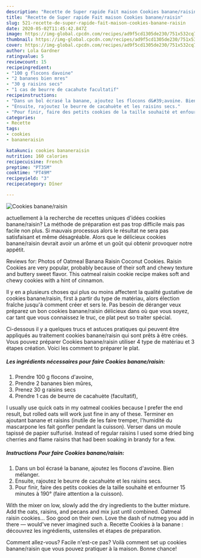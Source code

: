 ```yaml
---
description: "Recette de Super rapide Fait maison Cookies banane/raisin"
title: "Recette de Super rapide Fait maison Cookies banane/raisin"
slug: 521-recette-de-super-rapide-fait-maison-cookies-banane-raisin
date: 2020-05-02T11:45:42.847Z
image: https://img-global.cpcdn.com/recipes/ad9f5cd1305de230/751x532cq70/cookies-bananeraisin-photo-principale-de-la-recette.jpg
thumbnail: https://img-global.cpcdn.com/recipes/ad9f5cd1305de230/751x532cq70/cookies-bananeraisin-photo-principale-de-la-recette.jpg
cover: https://img-global.cpcdn.com/recipes/ad9f5cd1305de230/751x532cq70/cookies-bananeraisin-photo-principale-de-la-recette.jpg
author: Lola Gardner
ratingvalue: 5
reviewcount: 15
recipeingredient:
- "100 g flocons davoine"
- "2 bananes bien mres"
- "30 g raisins secs"
- "1 cas de beurre de cacahute facultatif"
recipeinstructions:
- "Dans un bol écrasé la banane, ajoutez les flocons d&#39;avoine. Bien mélanger."
- "Ensuite, rajoutez le beurre de cacahuète et les raisins secs."
- "Pour finir, faire des petits cookies de la taille souhaité et enfourner 15 minutes à 190° (faire attention a la cuisson)."
categories:
- Recette
tags:
- cookies
- bananeraisin

katakunci: cookies bananeraisin 
nutrition: 160 calories
recipecuisine: French
preptime: "PT35M"
cooktime: "PT49M"
recipeyield: "3"
recipecategory: Dîner

---
```



![Cookies banane/raisin](https://img-global.cpcdn.com/recipes/ad9f5cd1305de230/751x532cq70/cookies-bananeraisin-photo-principale-de-la-recette.jpg)

actuellement à la recherche de recettes uniques d'idées cookies banane/raisin? La méthode de préparation est pas trop difficile mais pas facile non plus. Si mauvais processus alors le résultat ne sera pas satisfaisant et même désagréable. Alors que le délicieux cookies banane/raisin devrait avoir un arôme et un goût qui obtenir provoquer notre appétit.

Reviews for: Photos of Oatmeal Banana Raisin Coconut Cookies. Raisin Cookies are very popular, probably because of their soft and chewy texture and buttery sweet flavor. This oatmeal raisin cookie recipe makes soft and chewy cookies with a hint of cinnamon.

Il y en a plusieurs choses qui plus ou moins affectent la qualité gustative de cookies banane/raisin, first à partir du type de matériau, alors élection fraîche jusqu'à comment créer et sers le. Pas besoin de déranger veux préparez un bon cookies banane/raisin délicieux dans où que vous soyez, car tant que vous connaissez le truc, ce plat peut so traiter spécial.


Ci-dessous il y a quelques trucs et astuces pratiques qui peuvent être appliqués au traitement cookies banane/raisin qui sont prêts à être créés. Vous pouvez préparer Cookies banane/raisin utiliser 4 type de matériau et 3 étapes création. Voici les comment to préparer le plat.

<!--inarticleads1-->

##### Les ingrédients nécessaires pour faire Cookies banane/raisin:

1. Prendre 100 g flocons d&#39;avoine,
1. Prendre 2 bananes bien mûres,
1. Prenez 30 g raisins secs
1. Prendre 1 cas de beurre de cacahuète (facultatif),


I usually use quick oats in my oatmeal cookies because I prefer the end result, but rolled oats will work just fine in any of these. Terminer en ajoutant banane et raisins (inutile de les faire tremper, l&#39;humidité du mascarpone les fait gonfler pendant la cuisson). Verser dans un moule tapissé de papier sulfurisé. Instead of regular raisins I used some dried bing cherries and flame raisins that had been soaking in brandy for a few. 

<!--inarticleads2-->

##### Instructions Pour faire Cookies banane/raisin:

1. Dans un bol écrasé la banane, ajoutez les flocons d&#39;avoine. Bien mélanger.
1. Ensuite, rajoutez le beurre de cacahuète et les raisins secs.
1. Pour finir, faire des petits cookies de la taille souhaité et enfourner 15 minutes à 190° (faire attention a la cuisson).


With the mixer on low, slowly add the dry ingredients to the butter mixture. Add the oats, raisins, and pecans and mix just until combined. Oatmeal raisin cookies… Soo good on their own. Love the dash of nutmeg you add in there — would&#39;ve never imagined such a. Recette Cookies à la banane : découvrez les ingrédients, ustensiles et étapes de préparation. 


Comment allez-vous? Facile n'est-ce pas? Voilà comment set up cookies banane/raisin que vous pouvez pratiquer à la maison. Bonne chance!
